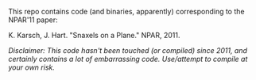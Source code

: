 This repo contains code (and binaries, apparently) corresponding to the NPAR'11 paper:

K. Karsch, J. Hart. "Snaxels on a Plane." NPAR, 2011.

_Disclaimer: This code hasn't been touched (or compiled) since 2011, and certainly contains a lot of embarrassing code. Use/attempt to compile at your own risk._

